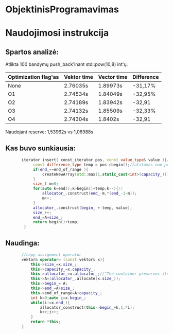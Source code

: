 # ObjektinisProgramavimas

# Naudojimosi instrukcija

## Spartos analizė:
Atlikta 100 bandymų push_back'inant std::pow(10,8) int'ų.

Optimization flag'as | Vektor time   | Vector time | Difference |
-------------------- | ------------- | --------    |------------|
None                 | 2.76035s      | 1.89973s    | -31,17%    |
O1                   | 2.74534s      | 1.84049s    | -32,95%    |
O2                   | 2.74189s      | 1.83942s    | -32,91     |
O3                   | 2.74132s      | 1.85509s    | -32,33%    |
O4                   | 2.74304s      | 1.8402s     | -32,91     |

Naudojant reserve: 1,53962s vs 1,06988s

## Kas buvo sunkiausia:
```cpp
       iterator insert( const_iterator pos, const value_type& value ){//klaida
            const difference_type temp = pos-cbegin();//atstumas nuo pradzios cia neveikia
            if(end_==end_of_range ){
                createNewArray(std::max(1,static_cast<int>(capacity_)));//capacity_ size_t neina lygint su int...      
            }
            size_t m=0;
            for(auto k=end();k>begin()+temp;k--){//
                allocator_.construct(end_-m,*(end_-1-m));
                m++;
            }
            allocator_.construct(begin_ + temp, value);
            size_++;
            end_=A+size_;
            return begin()+temp;
        }
 ```
 ## Naudinga:
 
 ```cpp
        //copy assignment operator
        vektor& operator= (const vektor& x){
            this->size_=x.size_;
            this->capacity_=x.capacity_;
            this->allocator_=x.allocator_;//"The container preserves its current allocator, except if the allocator traits indicate that x's allocator should propagate."
            this->A=(allocator_.allocate(x.size_));
            this->begin_= A;
            this->end_=A+size_;
            this->end_of_range=A+capacity_;
            int k=0;auto i=x.begin_;
            while(i!=x.end_){
                allocator_construct(this->begin_+k,1,*i);
                k++;i++;
            }
            return *this;
        }

 ```
 


